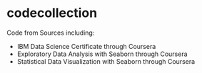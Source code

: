 # codecollection
Code from Sources including:
- IBM Data Science Certificate through Coursera
- Exploratory Data Analysis with Seaborn through Coursera
- Statistical Data Visualization with Seaborn through Coursera
